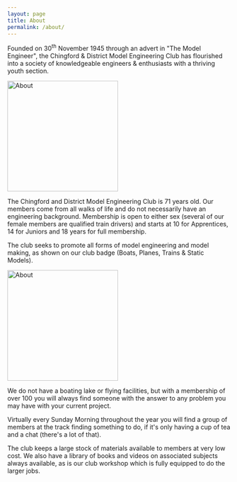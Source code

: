 ```yaml
---
layout: page
title: About
permalink: /about/
---
```


<div class="perex">
  Founded on 30<sup>th</sup> November 1945 through an advert in "The Model Engineer", the Chingford &amp; District Model Engineering Club has flourished into a society of knowledgeable engineers &amp; enthusiasts with a thriving youth section.
</div>

<a href="http://chingford-model-engineering.com/img/content/about-01.jpg" data-lightbox="img1"><img src="http://chingford-model-engineering.com/img/content/about-01.jpg" alt="About" width="250" class="pull-right hidden-xs"></a>

<p>The Chingford and District Model Engineering Club is 71 years old. Our members come from all walks of life and do not necessarily have an engineering background. Membership is open to either sex (several of our female members are qualified train drivers) and starts at 10 for Apprentices, 14 for Juniors and 18 years for full membership.</p>

<p>The club seeks to promote all forms of model engineering and model making, as shown on our club badge (Boats, Planes, Trains & Static Models).</p>

<a href="http://chingford-model-engineering.com/img/content/about-02.jpg" data-lightbox="img1"><img src="http://chingford-model-engineering.com/img/content/about-02.jpg" alt="About" width="250" class="pull-left hidden-xs"></a>

<p>We do not have a boating lake or flying facilities, but with a membership of over 100 you will always find someone with the answer to any problem you may have with your current project.</p>

<p>Virtually every Sunday Morning throughout the year you will find a group of members at the track finding something to do, if it's only having a cup of tea and a chat (there's a lot of that).</p>

<p>The club keeps a large stock of materials available to members at very low cost. We also have a library of books and videos on associated subjects always available, as is our club workshop which is fully equipped to do the larger jobs.</p>
